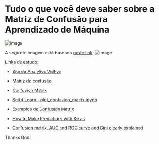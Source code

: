 # Tudo o que você deve saber sobre a Matriz de Confusão para Aprendizado de Máquina


![image](https://user-images.githubusercontent.com/69597971/153123378-ebc97af4-a597-4fe1-a44c-a4c1beb0d9c0.png)

A seguinte imagem está baseada [neste link](https://yassineelkhal.medium.com/confusion-matrix-auc-and-roc-curve-and-gini-clearly-explained-221788618eb2):
![image](https://user-images.githubusercontent.com/69597971/153124088-04567069-88cc-49f2-b48c-6858d5830455.png)
























Links de estudo:

* [Site de Analytics Vidhya](https://www.analyticsvidhya.com/?s=ROC+and+AUC)

* [Matriz de confusão](https://www.analyticsvidhya.com/blog/2020/04/confusion-matrix-machine-learning/)

* [Confusion Matrix](https://www.scikit-yb.org/en/latest/api/classifier/confusion_matrix.html)

* [Scikit Learn - plot_confusion_matrix.ipynb](https://scikit-learn.org/stable/auto_examples/model_selection/plot_confusion_matrix.html)

* [Exemplos de Confusion Matrix](https://scikit-learn.org/stable/modules/generated/sklearn.metrics.confusion_matrix.html)

* [How to Make Predictions with Keras](https://machinelearningmastery.com/how-to-make-classification-and-regression-predictions-for-deep-learning-models-in-keras/)

* [Confusion matrix, AUC and ROC curve and Gini clearly explained](https://yassineelkhal.medium.com/confusion-matrix-auc-and-roc-curve-and-gini-clearly-explained-221788618eb2)



Thanks God!










